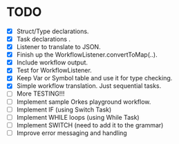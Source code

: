# TODO
- [x] Struct/Type declarations.
- [x] Task declarations .
- [x] Listener to translate to JSON.
- [x] Finish up the WorkflowListener.convertToMap(..).
- [x] Include workflow output.
- [x] Test for WorkflowListener.
- [x] Keep Var or Symbol table and use it for type checking.
- [x] Simple workflow translation. Just sequential tasks.
- [ ] More TESTING!!!
- [ ] Implement sample Orkes playground workflow.
- [ ] Implement IF (using Switch Task)
- [ ] Implement WHILE loops (using While Task)
- [ ] Implement SWITCH (need to add it to the grammar)
- [ ] Improve error messaging and handling
